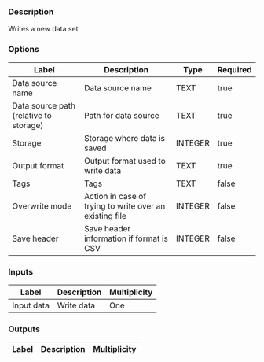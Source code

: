 ###  Description
Writes a new data set
###  Options
| Label | Description | Type | Required |
|---|---|---|---|
| Data source name | Data source name | TEXT | true |
| Data source path (relative to storage) | Path for data source | TEXT | true |
| Storage | Storage where data is saved | INTEGER | true |
| Output format | Output format used to write data | TEXT | true |
| Tags | Tags	 | TEXT | false |
| Overwrite mode | Action in case of trying to write over an existing file | INTEGER | false |
| Save header | Save header information if format is CSV | INTEGER | false |
###  Inputs
| Label | Description | Multiplicity |
|---|---|---|
| Input data | Write data | One |
###  Outputs
| Label | Description | Multiplicity |
|---|---|---|
